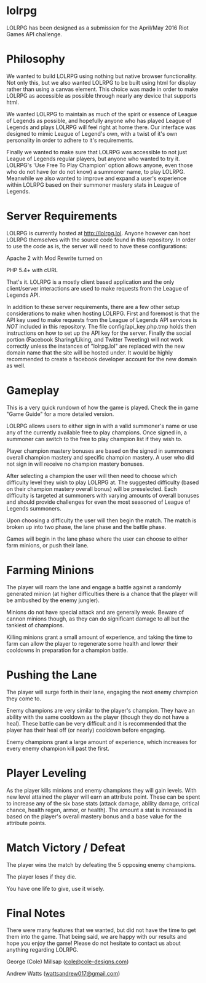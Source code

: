 # lolrpg

LOLRPG has been designed as a submission for the April/May 2016 Riot Games API challenge.

# Philosophy

We wanted to build LOLRPG using nothing but native browser functionality. Not only this, but we also wanted LOLRPG to
be built using html for display rather than using a canvas element. This choice was made in order to make LOLRPG as
accessible as possible through nearly any device that supports html.

We wanted LOLRPG to maintain as much of the spirit or essence of League of Legends as possible, and hopefully
anyone who has played League of Legends and plays LOLRPG will feel right at home there. Our interface was designed to
mimic League of Legend's own, with a twist of it's own personality in order to adhere to it's requirements.

Finally we wanted to make sure that LOLRPG was accessible to not just League of Legends regular players, but anyone who
wanted to try it. LOLRPG's 'Use Free To Play Champion' option allows anyone, even those who do not have (or do not know)
a summoner name, to play LOLRPG. Meanwhile we also wanted to improve and expand a user's experience within LOLRPG based
on their summoner mastery stats in League of Legends.

# Server Requirements

LOLRPG is currently hosted at http://lolrpg.lol. Anyone however can host LOLRPG themselves with the source code found in
this repository. In order to use the code as is, the server will need to have these configurations:

Apache 2 with Mod Rewrite turned on

PHP 5.4+ with cURL

That's it. LOLRPG is a mostly client based application and the only client/server interactions are used to make requests
from the League of Legends API.

In addition to these server requirements, there are a few other setup considerations to make when hosting LOLRPG. First
and foremost is that the API key used to make requests from the League of Legends API services is *NOT* included in this
repository. The file config/api_key.php.tmp holds then instructions on how to set up the API key for the server. Finally
the social portion (Facebook Sharing/Liking, and Twitter Tweeting) will not work correctly unless the instances of "lolrpg.lol"
are replaced with the new domain name that the site will be hosted under. It would be highly recommended to create a facebook
developer account for the new domain as well.

# Gameplay

This is a very quick rundown of how the game is played. Check the in game "Game Guide" for a more detailed version.

LOLRPG allows users to either sign in with a valid summoner's name or use any of the currently available free to play
champions. Once signed in, a summoner can switch to the free to play champion list if they wish to.

Player champion mastery bonuses are based on the signed in summoners overall champion mastery and specific champion mastery. A
user who did not sign in will receive no champion mastery bonuses.

After selecting a champion the user will then need to choose which difficulty level they wish to play LOLRPG at. The suggested
difficulty (based on their champion mastery overall bonus) will be preselected. Each difficulty is targeted at summoners with
varying amounts of overall bonuses and should provide challenges for even the most seasoned of League of Legends summoners.

Upon choosing a difficulty the user will then begin the match. The match is broken up into two phase, the lane phase and
the battle phase.

Games will begin in the lane phase where the user can choose to either farm minions, or push their lane.

# Farming Minions

The player will roam the lane and engage a battle against a randomly generated minion (at higher difficulties there is a
chance that the player will be ambushed by the enemy jungler).

Minions do not have special attack and are generally weak. Beware of cannon minions though, as they can do significant damage
to all but the tankiest of champions.

Killing minions grant a small amount of experience, and taking the time to farm can allow the player to regenerate some
health and lower their cooldowns in preparation for a champion battle.

# Pushing the Lane

The player will surge forth in their lane, engaging the next enemy champion they come to.

Enemy champions are very similar to the player's champion. They have an ability with the same cooldown as the player (though
they do not have a heal). These battle can be very difficult and it is recommended that the player has their heal off (or nearly)
cooldown before engaging.

Enemy champions grant a large amount of experience, which increases for every enemy champion kill past the first.

# Player Leveling

As the player kills minions and enemy champions they will gain levels. With new level attained the player will earn an
attribute point. These can be spent to increase any of the six base stats (attack damage, ability damage, critical chance,
health regen, armor, or health). The amount a stat is increased is based on the player's overall mastery bonus and a base
value for the attribute points.

# Match Victory / Defeat

The player wins the match by defeating the 5 opposing enemy champions.

The player loses if they die.

You have one life to give, use it wisely.

# Final Notes

There were many features that we wanted, but did not have the time to get them into the game. That being said, we are happy
with our results and hope you enjoy the game! Please do not hesitate to contact us about anything regarding LOLRPG.

George (Cole) Millsap (cole@cole-designs.com)

Andrew Watts (wattsandrew017@gmail.com)